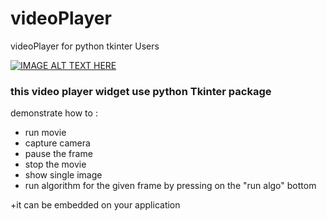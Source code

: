 # videoPlayer
videoPlayer for python tkinter Users

[![IMAGE ALT TEXT HERE](https://img.youtube.com/vi/ifOlqADq_7w/0.jpg)](https://www.youtube.com/watch?v=ifOlqADq_7w)


### this video player widget use python Tkinter package
demonstrate how to : 
* run movie
* capture camera 
* pause the frame
* stop the movie
* show single image  
* run algorithm for the given frame by pressing on the "run algo" bottom 

+it can be embedded on your application
